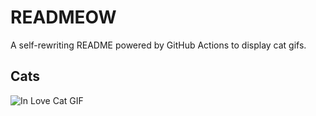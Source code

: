 # READMEOW

A self-rewriting README powered by GitHub Actions to display cat gifs.

## Cats

![In Love Cat GIF](https://media1.giphy.com/media/v1.Y2lkPTlhY2QwMmRhd25qczl6ZGxwbjVlNGtyN2dpbzd5ejdidHJzdTIwZ2xtZGg3YW1sdSZlcD12MV9naWZzX3NlYXJjaCZjdD1n/MDJ9IbxxvDUQM/200.gif)
